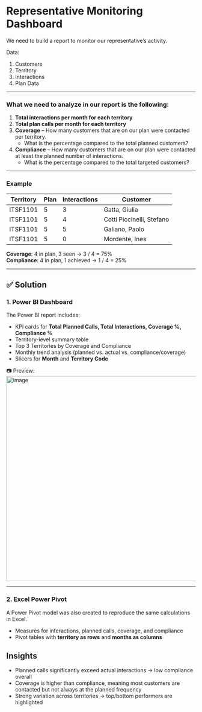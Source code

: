 # Representative Monitoring Dashboard

We need to build a report to monitor our representative’s activity.  

Data:

1. Customers  
2. Territory  
3. Interactions  
4. Plan Data  

---

### What we need to analyze in our report is the following:

1. **Total interactions per month for each territory**  
2. **Total plan calls per month for each territory**  
3. **Coverage** – How many customers that are on our plan were contacted per territory.  
   - What is the percentage compared to the total planned customers?  
4. **Compliance** – How many customers that are on our plan were contacted at least the planned number of interactions.  
   - What is the percentage compared to the total targeted customers?  

---

### Example

| Territory | Plan | Interactions | Customer             |
|-----------|------|--------------|----------------------|
| ITSF1101  | 5    | 3            | Gatta, Giulia        |
| ITSF1101  | 5    | 4            | Cotti Piccinelli, Stefano |
| ITSF1101  | 5    | 5            | Galiano, Paolo       |
| ITSF1101  | 5    | 0            | Mordente, Ines       |

**Coverage**: 4 in plan, 3 seen → 3 / 4 = 75%  
**Compliance**: 4 in plan, 1 achieved → 1 / 4 = 25%  

---


## ✅ Solution

### 1. Power BI Dashboard

The Power BI report includes:  
- KPI cards for **Total Planned Calls, Total Interactions, Coverage %, Compliance %**  
- Territory-level summary table  
- Top 3 Territories by Coverage and Compliance  
- Monthly trend analysis (planned vs. actual vs. compliance/coverage)  
- Slicers for **Month** and **Territory Code**  

📷 Preview:  
<img width="963" height="544" alt="image" src="https://github.com/user-attachments/assets/7376f84b-d5b7-4aa9-909f-28a09824059b" />


---

### 2. Excel Power Pivot

A Power Pivot model was also created to reproduce the same calculations in Excel.  
- Measures for interactions, planned calls, coverage, and compliance  
- Pivot tables with **territory as rows** and **months as columns**

## Insights

- Planned calls significantly exceed actual interactions → low compliance overall  
- Coverage is higher than compliance, meaning most customers are contacted but not always at the planned frequency  
- Strong variation across territories → top/bottom performers are highlighted  
